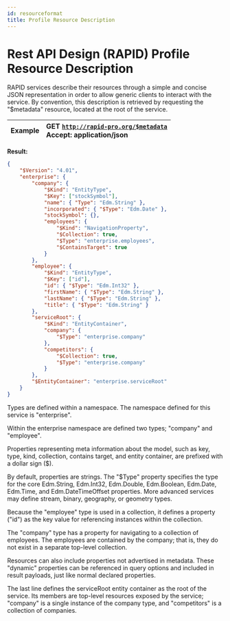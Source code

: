 ```yaml
---
id: resourceformat
title: Profile Resource Description
---
```



# Rest API Design (RAPID) Profile Resource Description

RAPID services describe their resources through a simple and concise JSON representation in order to allow generic clients to interact with the service.
By convention, this description is retrieved by requesting the "\$metadata" resource, located at the root of the service.

| Example | GET [`http://rapid-pro.org/$metadata`](https://jetsons.azurewebsites.net/$metadata)<br/>Accept: application/json |
| ------- | :-------------------------------------------------------------------------------------------------------------- |


**Result:**

```json
{
    "$Version": "4.01",
    "enterprise": {
        "company": {
            "$Kind": "EntityType",
            "$Key": ["stockSymbol"],
            "name": { "Type": "Edm.String" },
            "incorporated": { "$Type": "Edm.Date" },
            "stockSymbol": {},
            "employees": {
                "$Kind": "NavigationProperty",
                "$Collection": true,
                "$Type": "enterprise.employees",
                "$ContainsTarget": true
            }
        },
        "employee": {
            "$Kind": "EntityType",
            "$Key": ["id"],
            "id": { "$Type": "Edm.Int32" },
            "firstName": { "$Type": "Edm.String" },
            "lastName": { "$Type": "Edm.String" },
            "title": { "$Type": "Edm.String" }
        },
        "serviceRoot": {
            "$Kind": "EntityContainer",
            "company": {
                "$Type": "enterprise.company"
            },
            "competitors": {
                "$Collection": true,
                "$Type": "enterprise.company"
            }
        },
        "$EntityContainer": "enterprise.serviceRoot"
    }
}
```

Types are defined within a namespace. The namespace defined for this service is "enterprise".

Within the enterprise namespace are defined two types; "company" and "employee".

Properties representing meta information about the model, such as key, type, kind, collection, contains target, 
and entity container, are prefixed with a dollar sign (\$).

By default, properties are strings. 
The "\$Type" property specifies the type for the core Edm.String, Edm.Int32,
Edm.Double, Edm.Boolean, Edm.Date, Edm.Time, and Edm.DateTimeOffset properties. 
More advanced services may define stream, binary, geography, or geometry types.

Because the "employee" type is used in a collection,
it defines a property ("id") as the key value for referencing instances within the collection.

The "company" type has a property for navigating to a collection of employees. 
The employees are contained by the company; that is, they do not exist in a separate top-level collection.

Resources can also include properties not advertised in metadata. 
These "dynamic" properties can be referenced in query options and included in result payloads,
just like normal declared properties.

The last line defines the serviceRoot entity container as the root of the service. 
Its members are top-level resources exposed by the service;
"company" is a single instance of the company type, and "competitors" is a collection of companies.
